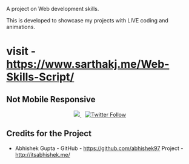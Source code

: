 A project on Web development skills. 

This is developed to showcase my projects with LIVE coding and animations.

# visit - https://www.sarthakj.me/Web-Skills-Script/ 

## Not Mobile Responsive

<p align = "center">
  
  
   <a href="https://github.com/sarthak-1998/">
    <img src="https://img.shields.io/github/followers/sarthak-1998?label=Follow%20sarthak-1998&style=social"></img>
  </a>
  


  <a href="https://twitter.com/intent/follow?original_referer=https%3A%2F%2Fpublish.twitter.com%2F&ref_src=twsrc%5Etfw&region=follow_link&screen_name=sarcastic_sark&tw_p=followbutton">
                <img style="padding-right: 10px;padding-left: 10px;" alt="Twitter Follow" src="https://img.shields.io/twitter/follow/sarcastic_sark?style=social">
              </img>
              </a>
</p >


## Credits for the Project 

* Abhishek Gupta - GitHub - https://github.com/abhishek97  Project - http://itsabhishek.me/
